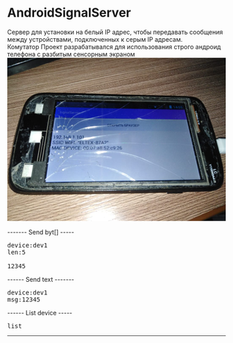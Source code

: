 # AndroidSignalServer
Сервер для установки на белый IP адрес, чтобы передавать сообщения между  устройствами,  подключенных к серым IP адресам.
<br/>Комутатор 
Проект разрабатывался для использования  строго андроид телефона с разбитым сенсорным экраном
 <img src="https://raw.githubusercontent.com/MyasnikovIA/AndroidSignalServer/main/img/tel.png?raw=true"/>
 
------- Send byt[] -----
<pre>
device:dev1
len:5

12345
</pre>
------ Send text -------
<pre>
device:dev1
msg:12345
</pre>
------ List device -----
<pre>
list
</pre>
------------------------
